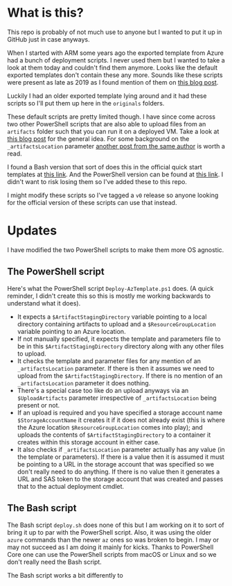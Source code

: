 # What is this?

This repo is probably of not much use to anyone but I wanted to put it up in GitHub just in case anyways. 

When I started with ARM some years ago the exported template from Azure had a bunch of deployment scripts. I never used them but I wanted to take a look at them today and couldn't find them anymore. Looks like the default exported templates don't contain these any more. Sounds like these scripts were present as late as 2019 as I found mention of them on [this blog post](https://iddles.co.uk/index.php/2019/11/09/azure-arm-concepts/). 

Luckily I had an older exported template lying around and it had these scripts so I'll put them up here in the `originals` folders. 

These default scripts are pretty limited though. I have since come across two other PowerShell scripts that are also able to upload files from an `artifacts` folder such that you can run it on a deployed VM. Take a look at [this blog post](https://www.wintellect.com/arm-templates-and-cloud-init/) for the general idea. For some background on the `_artifactsLocation` parameter [another post from the same author](https://www.wintellect.com/devops-understanding-arm-artifactslocation/) is worth a read.

I found a Bash version that sort of does this in the official quick start templates at [this link](https://github.com/Azure/azure-quickstart-templates/blob/master/201-vmss-ubuntu-web-ssl/deploy.sh). And the PowerShell version can be found at [this link](https://github.com/Azure/azure-quickstart-templates/blob/master/Deploy-AzTemplate.ps1). I didn't want to risk losing them so I've added these to this repo. 

I might modify these scripts so I've tagged a `v0` release so anyone looking for the official version of these scripts can use that instead. 

# Updates
I have modified the two PowerShell scripts to make them more OS agnostic. 

## The PowerShell script
Here's what the PowerShell script `Deploy-AzTemplate.ps1` does. (A quick reminder, I didn't create this so this is mostly me working backwards to understand what it does). 

  * It expects a `$ArtifactStagingDirectory` variable pointing to a local directory containing artifacts to upload and a `$ResourceGroupLocation` variable pointing to an Azure location. 
  * If not manually specified, it expects the template and parameters file to be in this `$ArtifactStagingDirectory` directory along with any other files to upload. 
  * It checks the template and parameter files for any mention of an `_artifactsLocation` parameter. If there is then it assumes we need to upload from the `$ArtifactStagingDirectory`. If there is no mention of an `_artifactsLocation` parameter it does nothing. 
  * There's a special case too like do an upload anyways via an `$UploadArtifacts` parameter irrespective of `_artifactsLocation` being present or not.
  * If an upload is required and you have specified a storage account name `$StorageAccountName` it creates it if it does not already exist (this is where the Azure location `$ResourceGroupLocation` comes into play); and uploads the contents of `$ArtifactStagingDirectory` to a container it creates within this storage account in either case. 
  * It also checks if `_artifactsLocation` parameter actually has any value (in the template or parameters). If there is a value then it is assumed it must be pointing to a URL in the storage account that was specified so we don't really need to do anything. If there is no value then it generates a URL and SAS token to the storage account that was created and passes that to the actual deployment cmdlet. 

## The Bash script
The Bash script `deploy.sh` does none of this but I am working on it to sort of bring it up to par with the PowerShell script. Also, it was using the older `azure` commands than the newer `az` ones so was broken to begin. I may or may not succeed as I am doing it mainly for kicks. Thanks to PowerShell Core one can use the PowerShell scripts from macOS or Linux and so we don't really need the Bash script. 

The Bash script works a bit differently to 